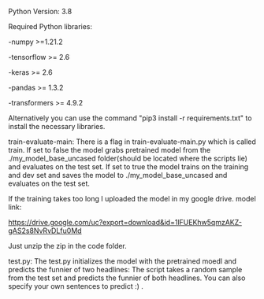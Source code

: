 Python Version: 3.8

Required Python libraries:

-numpy  >=1.21.2

-tensorflow >= 2.6

-keras >= 2.6

-pandas >= 1.3.2

-transformers >= 4.9.2

Alternatively you can use the command "pip3 install -r requirements.txt" to install the necessary libraries.

train-evaluate-main:
There is a flag in train-evaluate-main.py which is called train. If set to false the model grabs pretrained model from
the ./my_model_base_uncased folder(should be located where the scripts lie) and evaluates on the test set. If set to
true the model trains on the training and dev set and saves the model to ./my_model_base_uncased and evaluates on the
test set.

If the training takes too long I uploaded the model in my google drive. model link:

https://drive.google.com/uc?export=download&id=1lFUEKhw5qmzAKZ-gAS2s8NvRvDLfu0Md

Just unzip the zip in the code folder.

test.py:
The test.py initializes the model with the pretrained moedl and predicts the funnier of two headlines:
The script takes a random sample from the test set and predicts the funnier of both headlines. You can also specify your
own sentences to predict :) .